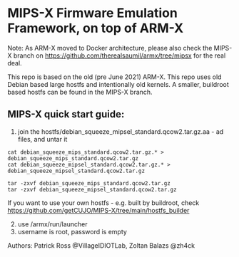 # MIPS-X Firmware Emulation Framework, on top of ARM-X

Note: As ARM-X moved to Docker architecture, please also check the MIPS-X branch on https://github.com/therealsaumil/armx/tree/mipsx for the real deal. 

This repo is based on the old (pre June 2021) ARM-X.
This repo uses old Debian based large hostfs and intentionally old kernels. 
A smaller, buildroot based hostfs can be found in the MIPS-X branch. 

## MIPS-X quick start guide: 
1. join the hostfs/debian_squeeze_mipsel_standard.qcow2.tar.gz.aa - ad files, and untar it
```
cat debian_squeeze_mips_standard.qcow2.tar.gz.* > debian_squeeze_mips_standard.qcow2.tar.gz
cat debian_squeeze_mipsel_standard.qcow2.tar.gz.* > debian_squeeze_mipsel_standard.qcow2.tar.gz

tar -zxvf debian_squeeze_mips_standard.qcow2.tar.gz
tar -zxvf debian_squeeze_mipsel_standard.qcow2.tar.gz
```

If you want to use your own hostfs - e.g. built by buildroot, check https://github.com/getCUJO/MIPS-X/tree/main/hostfs_builder 

2. use /armx/run/launcher 
3. username is root, password is empty

Authors: Patrick Ross @VillageIDIOTLab, Zoltan Balazs @zh4ck
